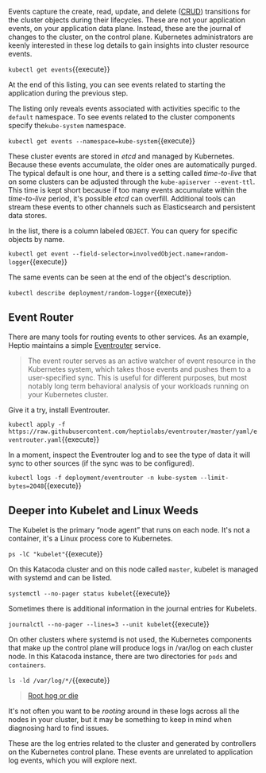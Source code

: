 Events capture the create, read, update, and delete ([CRUD](https://en.wikipedia.org/wiki/Create,_read,_update_and_delete)) transitions for the cluster objects during their lifecycles. These are not your application events, on your application data plane. Instead, these are the journal of changes to the cluster, on the control plane. Kubernetes administrators are keenly interested in these log details to gain insights into cluster resource events.

`kubectl get events`{{execute}}

At the end of this listing, you can see events related to starting the application during the previous step.

The listing only reveals events associated with activities specific to the `default` namespace. To see events related to the cluster components specify the`kube-system` namespace.

`kubectl get events --namespace=kube-system`{{execute}}

These cluster events are stored in _etcd_ and managed by Kubernetes. Because these events accumulate, the older ones are automatically purged. The typical default is one hour, and there is a setting called _time-to-live_ that on some clusters can be adjusted through the `kube-apiserver --event-ttl`. This time is kept short because if too many events accumulate within the _time-to-live_ period, it's possible _etcd_ can overfill. Additional tools can stream these events to other channels such as Elasticsearch and persistent data stores.

In the list, there is a column labeled `OBJECT`. You can query for specific objects by name.

`kubectl get event --field-selector=involvedObject.name=random-logger`{{execute}}

The same events can be seen at the end of the object's description.

`kubectl describe deployment/random-logger`{{execute}}

## Event Router

There are many tools for routing events to other services. As an example, Heptio maintains a simple [Eventrouter](https://github.com/heptiolabs/eventrouter) service.

> The event router serves as an active watcher of event resource in the Kubernetes system, which takes those events and pushes them to a user-specified sync. This is useful for different purposes, but most notably long term behavioral analysis of your workloads running on your Kubernetes cluster.

Give it a try, install Eventrouter.

`kubectl apply -f https://raw.githubusercontent.com/heptiolabs/eventrouter/master/yaml/eventrouter.yaml`{{execute}}

In a moment, inspect the Eventrouter log and to see the type of data it will sync to other sources (if the sync was to be configured).

`kubectl logs -f deployment/eventrouter -n kube-system --limit-bytes=2048`{{execute}}

## Deeper into Kubelet and Linux Weeds

The Kubelet is the primary “node agent” that runs on each node. It's not a container, it's a Linux process core to Kubernetes.

`ps -lC "kubelet"`{{execute}}

On this Katacoda cluster and on this node called `master`, kubelet is managed with systemd and can be listed.

`systemctl --no-pager status kubelet`{{execute}}

Sometimes there is additional information in the journal entries for Kubelets.

`journalctl --no-pager --lines=3 --unit kubelet`{{execute}}

On other clusters where systemd is not used, the Kubernetes components that make up the control plane will produce logs in /var/log on each cluster node. In this Katacoda instance, there are two directories for `pods` and `containers`.

`ls -ld /var/log/*/`{{execute}}

> [Root hog or die](https://en.wikipedia.org/wiki/Root_hog_or_die)

It's not often you want to be _rooting_ around in these logs across all the nodes in your cluster, but it may be something to keep in mind when diagnosing hard to find issues.

These are the log entries related to the cluster and generated by controllers on the Kubernetes control plane. These events are unrelated to application log events, which you will explore next.
